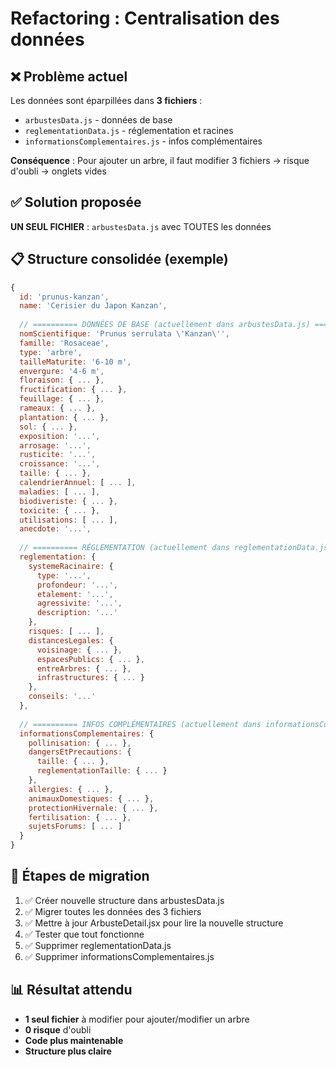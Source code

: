 # Refactoring : Centralisation des données

## ❌ Problème actuel

Les données sont éparpillées dans **3 fichiers** :
- `arbustesData.js` - données de base
- `reglementationData.js` - réglementation et racines  
- `informationsComplementaires.js` - infos complémentaires

**Conséquence** : Pour ajouter un arbre, il faut modifier 3 fichiers → risque d'oubli → onglets vides

## ✅ Solution proposée

**UN SEUL FICHIER** : `arbustesData.js` avec TOUTES les données

## 📋 Structure consolidée (exemple)

```javascript
{
  id: 'prunus-kanzan',
  name: 'Cerisier du Japon Kanzan',
  
  // ========== DONNÉES DE BASE (actuellement dans arbustesData.js) ==========
  nomScientifique: 'Prunus serrulata \'Kanzan\'',
  famille: 'Rosaceae',
  type: 'arbre',
  tailleMaturite: '6-10 m',
  envergure: '4-6 m',
  floraison: { ... },
  fructification: { ... },
  feuillage: { ... },
  rameaux: { ... },
  plantation: { ... },
  sol: { ... },
  exposition: '...',
  arrosage: '...',
  rusticite: '...',
  croissance: '...',
  taille: { ... },
  calendrierAnnuel: [ ... ],
  maladies: [ ... ],
  biodiveriste: { ... },
  toxicite: { ... },
  utilisations: [ ... ],
  anecdote: '...',
  
  // ========== RÉGLEMENTATION (actuellement dans reglementationData.js) ==========
  reglementation: {
    systemeRacinaire: {
      type: '...',
      profondeur: '...',
      etalement: '...',
      agressivite: '...',
      description: '...'
    },
    risques: [ ... ],
    distancesLegales: {
      voisinage: { ... },
      espacesPublics: { ... },
      entreArbres: { ... },
      infrastructures: { ... }
    },
    conseils: '...'
  },
  
  // ========== INFOS COMPLÉMENTAIRES (actuellement dans informationsComplementaires.js) ==========
  informationsComplementaires: {
    pollinisation: { ... },
    dangersEtPrecautions: {
      taille: { ... },
      reglementationTaille: { ... }
    },
    allergies: { ... },
    animauxDomestiques: { ... },
    protectionHivernale: { ... },
    fertilisation: { ... },
    sujetsForums: [ ... ]
  }
}
```

## 🔧 Étapes de migration

1. ✅ Créer nouvelle structure dans arbustesData.js
2. ✅ Migrer toutes les données des 3 fichiers
3. ✅ Mettre à jour ArbusteDetail.jsx pour lire la nouvelle structure
4. ✅ Tester que tout fonctionne
5. ✅ Supprimer reglementationData.js
6. ✅ Supprimer informationsComplementaires.js

## 📊 Résultat attendu

- **1 seul fichier** à modifier pour ajouter/modifier un arbre
- **0 risque** d'oubli
- **Code plus maintenable**
- **Structure plus claire**

